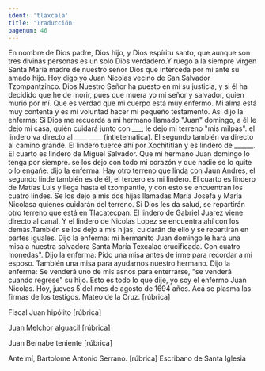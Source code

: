 ```yaml
---
ident: 'tlaxcala'
title: 'Traducción'
pagenum: 46
---
```

En nombre de Dios padre, Dios hijo, y Dios espíritu santo, que aunque son tres divinas personas es un solo Dios verdadero.Y ruego a la siempre virgen Santa María madre de nuestro señor Dios que interceda por mí ante su amado hijo.
Hoy digo yo Juan Nicolas vecino de San Salvador Tzompantzinco. Dios Nuestro Señor ha puesto en mí su justicia, y si él ha decidido que he de morir, pues que muera yo mi señor y salvador, quien murió por mí. Que es verdad que mi cuerpo está muy enfermo. Mi alma está muy contenta y es mi voluntad hacer mi pequeño testamento.
Así dijo la enferma: Si Dios me recuerda a mi hermano llamado "Juan" domingo, a él le dejo mi casa, quién cuidará junto con ___, le dejo mi terreno "mis milpas". el lindero va directo al ____ ____ (intletematica). El segundo también va directo al camino grande. El lindero tuerce ahí por Xochititlan y es lindero de ______. El cuarto es lindero de Miguel Salvador. Que mi hermano Juan domingo lo tenga por siempre. se los dejo con todo mi corazón y que nadie se lo quite o lo engañe. 
dijo la enferma: Hay otro terreno que linda con Jaun Andrés, el segundo linde también es de él, el tercero es mi lindero. El cuarto es lindero de Matías Luis y llega hasta el tzompantle, y con esto se encuentran los cuatro lindes. Se los dejo a mis dos hijas llamadas María Josefa y María Nicolasa quienes cuidarán del terreno. Si Dios les da salud, se repartirán otro terreno que está en Tlacatecpan. El lindero de Gabriel Juarez viene directo al canal. Y el lindero de Nicolas Lopez se encuentra ahí con los demás.También se los dejo a mis hijas, cuidarán de ello y se repartirán en partes iguales.
Dijo la enferma: mi hermanito Juan domingo le hará una misa a nuestra salvadora Santa María Texcalac crucificada. Con cuatro monedas".
Dijo la enferma: Pido una misa antes de irme para recordar a mi esposo. También una misa para ayudarnos nuestro hermano.
Dijo la enferma: Se venderá uno de mis asnos para enterrarse, "se venderá cuando regrese" su hijo.
Esto es todo lo que dije, yo soy el enfermo Juan Nicolas. Hoy, jueves 5 del mes de agosto de 1694 años. 
Acá se plasma las firmas de los testigos.
Mateo de la Cruz.
[rúbrica]

Fiscal Juan hipólito
[rúbrica]

Juan Melchor 
alguacil 
[rúbrica]

Juan Bernabe
teniente
[rúbrica]

Ante mí, Bartolome Antonio Serrano. 
[rúbrica]
Escribano de Santa Iglesia 
